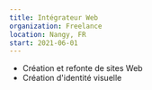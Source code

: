 ```yaml
---
title: Intégrateur Web
organization: Freelance
location: Nangy, FR
start: 2021-06-01
---
```


* Création et refonte de sites Web
* Création d'identité visuelle
